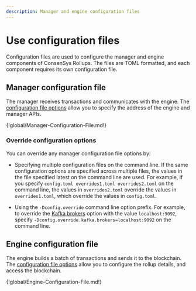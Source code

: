 ```yaml
---
description: Manager and engine configuration files
---
```


# Use configuration files

Configuration files are used to configure the manager and engine components of ConsenSys Rollups. The files are
TOML formatted, and each component requires its own configuration file.

## Manager configuration file

The manager receives transactions and communicates with the engine. The [configuration file options](../../Reference/Configuration-File.md#manager)
allow you to specify the address of the engine and manager APIs.

{!global/Manager-Configuration-File.md!}

### Override configuration options

You can override any manager configuration file options by:

- Specifying multiple configuration files on the command line.
  If the same configuration options are specified across multiple files, the values in the file specified latest on the
  command line are used.
  For example, if you specify `config.toml overrides1.toml overrides2.toml` on the command line,
  the values in `overrides2.toml` override the values in `overrides1.toml`, which override the values in `config.toml`.

- Using the `-Dconfig.override` command line option prefix.
  For example, to override the [Kafka brokers](../../Reference/Configuration-File.md#brokers) option with the value
  `localhost:9092`, specify `-Dconfig.override.kafka.brokers=localhost:9092` on the command line.

## Engine configuration file

The engine builds a batch of transactions and sends it to the blockchain. The
[configuration file options](../../Reference/Configuration-File.md#engine) allow you to configure the rollup details,
and access the blockchain.

{!global/Engine-Configuration-File.md!}

